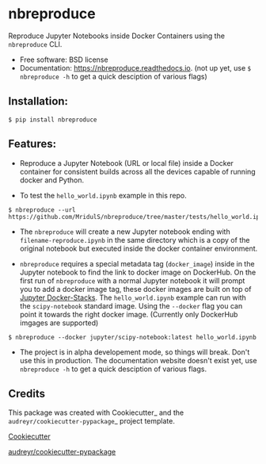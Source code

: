 nbreproduce
===========


Reproduce Jupyter Notebooks inside Docker Containers using the `nbreproduce` CLI.


* Free software: BSD license
* Documentation: https://nbreproduce.readthedocs.io. (not up yet, use `$ nbreproduce -h` to get a quick desciption of various flags)


Installation:
-------------

```
$ pip install nbreproduce
```

Features:
--------

- Reproduce a Jupyter Notebook (URL or local file) inside a Docker container for consistent builds across all the devices capable of running docker and Python.

- To test the `hello_world.ipynb` example in this repo.
```
$ nbreproduce --url https://github.com/MridulS/nbreproduce/tree/master/tests/hello_world.ipynb
```
- The `nbreproduce` will create a new Jupyter notebook ending with `filename-reproduce.ipynb` in the same directory which is a copy of the original notebook but executed inside the docker container environment.

- `nbreproduce` requires a special metadata tag (`docker_image`) inside in the Jupyter notebook to find the link to docker image on DockerHub. On the first run of `nbreproduce` with a normal Jupyter notebook it will prompt you to add a docker image tag, these docker images are built on top of [Jupyter Docker-Stacks](https://jupyter-docker-stacks.readthedocs.io). The `hello_world.ipynb` example can run with the `scipy-notebook` standard image. Using the `--docker` flag you can point it towards the right docker image. (Currently only DockerHub imgages are supported)
```
$ nbreproduce --docker jupyter/scipy-notebook:latest hello_world.ipynb
```

- The project is in alpha developement mode, so things will break. Don't use this in production. The documentation website doesn't exist yet, use `nbreproduce -h` to get a quick desciption of various flags.

Credits
-------

This package was created with Cookiecutter_ and the `audreyr/cookiecutter-pypackage`_ project template.

[Cookiecutter](https://github.com/audreyr/cookiecutter)

[audreyr/cookiecutter-pypackage](https://github.com/audreyr/cookiecutter-pypackage)
